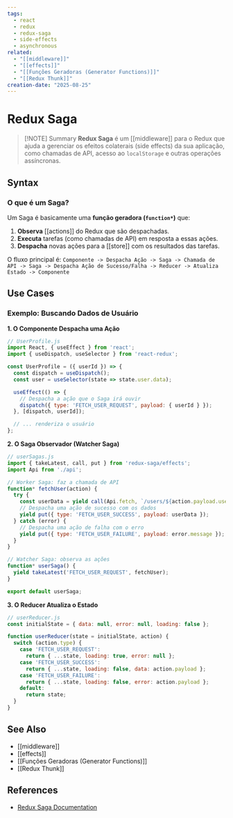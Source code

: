 ```yaml
---
tags:
  - react
  - redux
  - redux-saga
  - side-effects
  - asynchronous
related:
  - "[[middleware]]"
  - "[[effects]]"
  - "[[Funções Geradoras (Generator Functions)]]"
  - "[[Redux Thunk]]"
creation-date: "2025-08-25"
---
```


# Redux Saga

> [!NOTE] Summary
> **Redux Saga** é um [[middleware]] para o Redux que ajuda a gerenciar os efeitos colaterais (side effects) da sua aplicação, como chamadas de API, acesso ao `localStorage` e outras operações assíncronas.

## Syntax

### O que é um Saga?

Um Saga é basicamente uma **função geradora (`function*`)** que:
1.  **Observa** [[actions]] do Redux que são despachadas.
2.  **Executa** tarefas (como chamadas de API) em resposta a essas ações.
3.  **Despacha** novas ações para a [[store]] com os resultados das tarefas.

O fluxo principal é:
`Componente -> Despacha Ação -> Saga -> Chamada de API -> Saga -> Despacha Ação de Sucesso/Falha -> Reducer -> Atualiza Estado -> Componente`

## Use Cases

### Exemplo: Buscando Dados de Usuário

**1. O Componente Despacha uma Ação**

```jsx
// UserProfile.js
import React, { useEffect } from 'react';
import { useDispatch, useSelector } from 'react-redux';

const UserProfile = ({ userId }) => {
  const dispatch = useDispatch();
  const user = useSelector(state => state.user.data);

  useEffect(() => {
    // Despacha a ação que o Saga irá ouvir
    dispatch({ type: 'FETCH_USER_REQUEST', payload: { userId } });
  }, [dispatch, userId]);

  // ... renderiza o usuário
};
```

**2. O Saga Observador (Watcher Saga)**

```javascript
// userSagas.js
import { takeLatest, call, put } from 'redux-saga/effects';
import Api from './api';

// Worker Saga: faz a chamada de API
function* fetchUser(action) {
  try {
    const userData = yield call(Api.fetch, `/users/${action.payload.userId}`);
    // Despacha uma ação de sucesso com os dados
    yield put({ type: 'FETCH_USER_SUCCESS', payload: userData });
  } catch (error) {
    // Despacha uma ação de falha com o erro
    yield put({ type: 'FETCH_USER_FAILURE', payload: error.message });
  }
}

// Watcher Saga: observa as ações
function* userSaga() {
  yield takeLatest('FETCH_USER_REQUEST', fetchUser);
}

export default userSaga;
```

**3. O Reducer Atualiza o Estado**

```javascript
// userReducer.js
const initialState = { data: null, error: null, loading: false };

function userReducer(state = initialState, action) {
  switch (action.type) {
    case 'FETCH_USER_REQUEST':
      return { ...state, loading: true, error: null };
    case 'FETCH_USER_SUCCESS':
      return { ...state, loading: false, data: action.payload };
    case 'FETCH_USER_FAILURE':
      return { ...state, loading: false, error: action.payload };
    default:
      return state;
  }
}
```

## See Also

- [[middleware]]
- [[effects]]
- [[Funções Geradoras (Generator Functions)]]
- [[Redux Thunk]]

## References

- [Redux Saga Documentation](https://redux-saga.js.org/)
